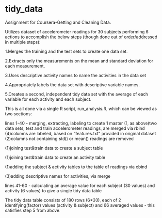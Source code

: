 tidy_data
=========
Assignment for Coursera-Getting and Cleaning Data.

Utilizes dataset of accelerometer readings for 30 subjects performing 6 actions to accomplish the below steps (though done out of order/addressed in multiple steps):


1.Merges the training and the test sets to create one data set.

2.Extracts only the measurements on the mean and standard deviation for each measurement. 

3.Uses descriptive activity names to name the activities in the data set

4.Appropriately labels the data set with descriptive variable names. 

5.Creates a second, independent tidy data set with the average of each variable for each activity and each subject. 


This is all done via a single R script, run_analysis.R, which can be viewed as two sections:

lines 1-40 - merging, extracting, labeling to create 1 master 
  (1, as above)two data sets, test and train accelerometer readings, are merged via rbind
  (4)columns are labeled, based on "features.txt" provided in original dataset
  (2)columns not containing std() or mean() readings are removed
  
  (1)joining test&train data to create a subject table
  
  (1)joining test&train data to create an activity table
  
  (1)adding the subject & activity tables to the table of readings via cbind
  
  (3)adding descriptive names for activities, via merge
  

lines 41-60 - calculating an average value for each subject (30 values) and activity (6 values) to give a single tidy data table
  
  The tidy data table consists of 180 rows (6*30), each of 2 identifying(factor) values (activity & subject) and 66       averaged values - this satisfies step 5 from above.
